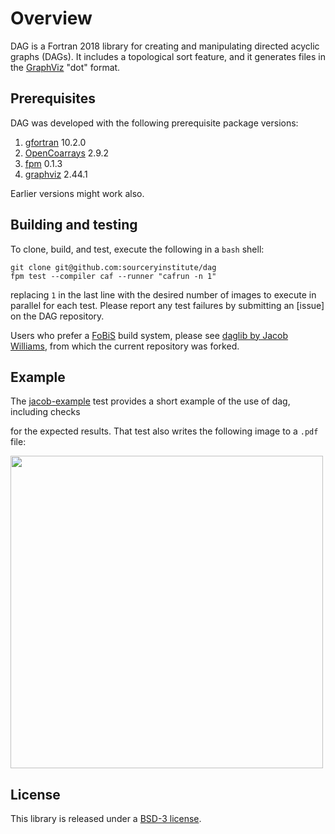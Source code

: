 Overview
========

DAG is a Fortran 2018 library for creating and manipulating directed acyclic graphs (DAGs).
It includes a topological sort feature, and it generates files in the [GraphViz] "dot" format.

Prerequisites
-------------
DAG was developed with the following prerequisite package versions:

1. [gfortran] 10.2.0
2. [OpenCoarrays]  2.9.2
3. [fpm] 0.1.3
4. [graphviz] 2.44.1

Earlier versions might work also.

Building and testing
--------------------
To clone, build, and test, execute the following in a `bash` shell:
```
git clone git@github.com:sourceryinstitute/dag
fpm test --compiler caf --runner "cafrun -n 1"
```
replacing `1` in the last line with the desired number of images to execute in parallel for
each test.  Please report any test failures by submitting an [issue] on the DAG repository.

Users who prefer a [FoBiS] build system, please see [daglib by Jacob Williams],
from which the current repository was forked.

Example
-------

The [jacob-example] test provides a short example of the use of dag, including checks

for the expected results.  That test also writes the following image to a `.pdf` file:

<img src="https://user-images.githubusercontent.com/13108868/99005591-f0c59480-24f5-11eb-96a3-c5416f197360.png" width="500">

License
-------

This library is released under a [BSD-3 license].

[daglib by Jacob Williams]: https://github.com/jacobwilliams/daglib
[FoBiS]: https://github.com/szaghi/FoBiS
[GraphViz]: https://www.graphviz.org
[jacob-example]: https://github.com/sourceryinstitute/dag/blob/master/tests/integration/jacob-example/test-jacob-example.f90
[OpenCoarrays]: https://github.com/sourceryinstitute/opencoarrays
[CMake]: https://www.cmake.org
[gfortran]: https://gcc.gnu.org
[BSD-3 license]: https://github.com/sourceryinstitute/dag/blob/master/LICENSE
[fpm]: https://github.com/everythingfunctional/fpm
[3276af]: https://github.com/everythingfunctional/fpm/commit/3276af2e000d1b2c90f151148cd01cce0d3e886d
